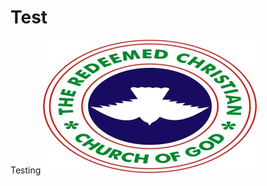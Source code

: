 # Test
Testing
![RCCG Logo](https://raw.githubusercontent.com/kmich63/Test/a088890198f452d2ff3dc1d033ea4123a95a8f3a/RCCG_Logo.jpg)
